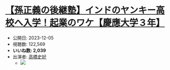 # [【孫正義の後継塾】インドのヤンキー高校へ入学！起業のワケ【慶應大学３年】](https://www.youtube.com/watch?v=QG7ReAw64IM)
-   公開日: 2023-12-05
-   視聴数: 122,569
-   **いいね数: 2,039**
-   出演者: [高橋史好](/rehacq_fan/people/高橋史好 "wikilink")
    - [![](https://img.youtube.com/vi/QG7ReAw64IM/hqdefault.jpg)](https://www.youtube.com/watch?v=QG7ReAw64IM)
